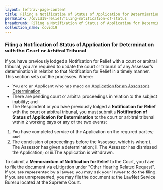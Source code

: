 ```yaml
---
layout: leftnav-page-content
title: Filing a Notification of Status of Application for Determination with the Court or Arbitral Tribunal 
permalink: /covid19-relief/filing-notification-of-status
breadcrumb: Filing a Notification of Status of Application for Determination with the Court or Arbitral Tribunal 
collection_name: covid19
---
```

### Filing a Notification of Status of Application for Determination with the Court or Arbitral Tribunal  ### 

If you have previously lodged a Notification for Relief with a court or arbitral tribunal, you are required to update the court or tribunal of any Assessor’s determination in relation to that Notification for Relief in a timely manner.  This section sets out the processes.
Where: 
* You are an Applicant who has made an [Application for an Assessor’s Determination](/covid19-relief/application-for-assessor)
* There are pending court or arbitral proceedings in relation to the subject inability; and
* The Respondent or you have previously lodged a <b>Notification for Relief</b> with the court or arbitral tribunal, 
you must submit a <b>Notification of Status of Application for Determination</b> to the court or arbitral tribunal within 2 working days of any of the two events: 

1. You have completed service of the Application on the required parties; and
2. The conclusion of proceedings before the Assessor, which is when: 
	i. The Assessor has given a determination;
	ii. The Assessor has dismissed the Application; or
	iii.The Application is withdrawn. 

To submit a <b>Memorandum of Notification for Relief</b> to the Court, you have to file the document via eLitigation under "Other Hearing Related Request". If you are represented by a lawyer, you may ask your lawyer to do the filing. If you are unrepresented, you may file the document at the LawNet Service Bureau located at the Supreme Court.
